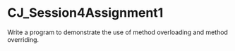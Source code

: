 # CJ_Session4Assignment1
Write a program to demonstrate the use of method overloading and method overriding.
